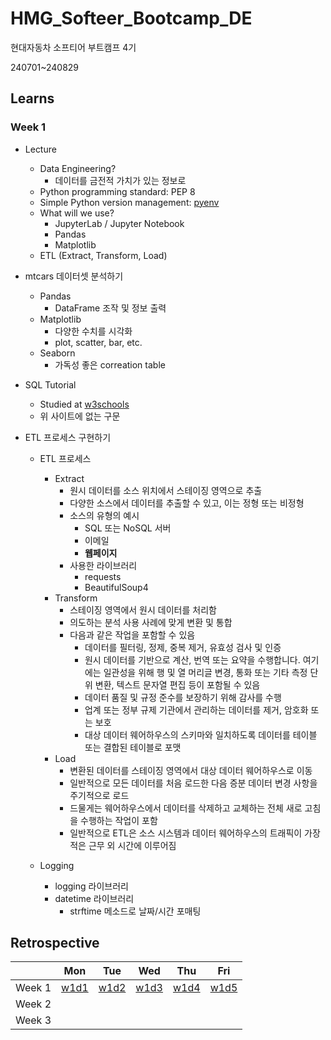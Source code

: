 # HMG_Softeer_Bootcamp_DE

현대자동차 소프티어 부트캠프 4기

240701~240829

## Learns

### Week 1
- Lecture
    - Data Engineering?
        - 데이터를 금전적 가치가 있는 정보로
    - Python programming standard: PEP 8
    - Simple Python version management: [pyenv](https://github.com/pyenv/pyenv)
    - What will we use?
        - JupyterLab / Jupyter Notebook
        - Pandas
        - Matplotlib
    - ETL (Extract, Transform, Load)

- mtcars 데이터셋 분석하기
    - Pandas
        - DataFrame 조작 및 정보 출력
    - Matplotlib
        - 다양한 수치를 시각화
        - plot, scatter, bar, etc.
    - Seaborn
        - 가독성 좋은 correation table

-  SQL Tutorial
    - Studied at [w3schools](https://www.w3schools.com/sql/default.asp)
    - 위 사이트에 없는 구문

- ETL 프로세스 구현하기
    - ETL 프로세스
        - Extract
            - 원시 데이터를 소스 위치에서 스테이징 영역으로 추출
            - 다양한 소스에서 데이터를 추출할 수 있고, 이는 정형 또는 비정형
            - 소스의 유형의 예시
                - SQL 또는 NoSQL 서버
                - 이메일
                - **웹페이지**
            - 사용한 라이브러리
                - requests
                - BeautifulSoup4
        - Transform
            - 스테이징 영역에서 원시 데이터를 처리함
            - 의도하는 분석 사용 사례에 맞게 변환 및 통합
            - 다음과 같은 작업을 포함할 수 있음
                - 데이터를 필터링, 정제, 중복 제거, 유효성 검사 및 인증
                - 원시 데이터를 기반으로 계산, 번역 또는 요약을 수행합니다. 여기에는 일관성을 위해 행 및 열 머리글 변경, 통화 또는 기타 측정 단위 변환, 텍스트 문자열 편집 등이 포함될 수 있음
                - 데이터 품질 및 규정 준수를 보장하기 위해 감사를 수행
                - 업계 또는 정부 규제 기관에서 관리하는 데이터를 제거, 암호화 또는 보호
                - 대상 데이터 웨어하우스의 스키마와 일치하도록 데이터를 테이블 또는 결합된 테이블로 포맷
        - Load
            - 변환된 데이터를 스테이징 영역에서 대상 데이터 웨어하우스로 이동
            - 일반적으로 모든 데이터를 처음 로드한 다음 증분 데이터 변경 사항을 주기적으로 로드
            - 드물게는 웨어하우스에서 데이터를 삭제하고 교체하는 전체 새로 고침을 수행하는 작업이 포함
            - 일반적으로 ETL은 소스 시스템과 데이터 웨어하우스의 트래픽이 가장 적은 근무 외 시간에 이루어짐

    - Logging
        - logging 라이브러리
        - datetime 라이브러리
            - strftime 메소드로 날짜/시간 포매팅



## Retrospective
|        | Mon | Tue | Wed | Thu | Fri |
| ------ | --- | --- | --- | --- | --- |
| Week 1 | [w1d1](retrospect/w1/d1_240701.md) | [w1d2](retrospect/w1/d2_240702.md) | [w1d3](retrospect/w1/d3_240703.md) | [w1d4](retrospect/w1/d4_240704.md) | [w1d5](retrospect/w1/d5_240705.md) |
| Week 2 |     |     |     |     |     |
| Week 3 |     |     |     |     |     |
